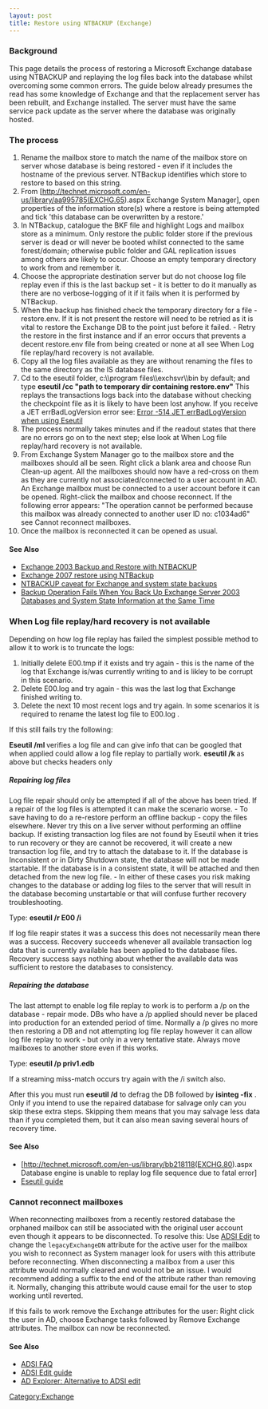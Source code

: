 ```yaml
---
layout: post 
title: Restore using NTBACKUP (Exchange)
---
```


### Background

This page details the process of restoring a Microsoft Exchange database
using NTBACKUP and replaying the log files back into the database whilst
overcoming some common errors. The guide below already presumes the read
has some knowledge of Exchange and that the replacement server has been
rebuilt, and Exchange installed. The server must have the same service
pack update as the server where the database was originally hosted.

### The process

1.  Rename the mailbox store to match the name of the mailbox store on
    server whose database is being restored - even if it includes the
    hostname of the previous server. NTBackup identifies which store to
    restore to based on this string.
2.  From
    \[<http://technet.microsoft.com/en-us/library/aa995785(EXCHG.65>).aspx
    Exchange System Manager\], open properties of the information
    store(s) where a restore is being attempted and tick \'this database
    can be overwritten by a restore.\'
3.  In NTBackup, catalogue the BKF file and highlight Logs and mailbox
    store as a minimum. Only restore the public folder store if the
    previous server is dead or will never be booted whilst connected to
    the same forest/domain; otherwise public folder and GAL replication
    issues among others are likely to occur. Choose an empty temporary
    directory to work from and remember it.
4.  Choose the appropriate destination server but do not choose log file
    replay even if this is the last backup set - it is better to do it
    manually as there are no verbose-logging of it if it fails when it
    is performed by NTBackup.
5.  When the backup has finished check the temporary directory for a
    file - restore.env. If it is not present the restore will need to be
    retried as it is vital to restore the Exchange DB to the point just
    before it failed. - Retry the restore in the first instance and if
    an error occurs that prevents a decent restore.env file from being
    created or none at all see When Log file replay/hard recovery is not
    available.
6.  Copy all the log files available as they are without renaming the
    files to the same directory as the IS database files.
7.  Cd to the eseutil folder, c:\\\\program files\\\\exchsvr\\\\bin by
    default; and type **eseutil /cc \"path to temporary dir containing
    restore.env\"** This replays the transactions logs back into the
    database without checking the checkpoint file as it is likely to
    have been lost anyhow. If you receive a JET errBadLogVersion error
    see: [Error -514 JET errBadLogVersion when using
    Eseutil](Error_-514_JET_errBadLogVersion_when_using_Eseutil_(Exchange) "wikilink")
8.  The process normally takes minutes and if the readout states that
    there are no errors go on to the next step; else look at When Log
    file replay/hard recovery is not available.
9.  From Exchange System Manager go to the mailbox store and the
    mailboxes should all be seen. Right click a blank area and choose
    Run Clean-up agent. All the mailboxes should now have a red-cross on
    them as they are currently not associated/connected to a user
    account in AD. An Exchange mailbox must be connected to a user
    account before it can be opened. Right-click the mailbox and choose
    reconnect. If the following error appears: \"The operation cannot be
    performed because this mailbox was already connected to another user
    ID no: c1034ad6\" see Cannot reconnect mailboxes.
10. Once the mailbox is reconnected it can be opened as usual.

#### See Also

-   [Exchange 2003 Backup and Restore with
    NTBACKUP](http://www.msexchange.org/tutorials/Exchange-2003-Backup-Restore-NTBACKUP.html)
-   [Exchange 2007 restore using
    NTBackup](http://davehope.co.uk/Blog/exchange-2007-restore-ntbackup/)
-   [NTBACKUP caveat for Exchange and system state
    backups](http://searchexchange.techtarget.com/tip/0,289483,sid43_gci1138776,00.html?track=fg_ntbackup)
-   [Backup Operation Fails When You Back Up Exchange Server 2003
    Databases and System State Information at the Same
    Time](http://support.microsoft.com/default.aspx?scid=kb;en-us;820272)

### When Log file replay/hard recovery is not available

Depending on how log file replay has failed the simplest possible method
to allow it to work is to truncate the logs:

1.  Initially delete E00.tmp if it exists and try again - this is the
    name of the log that Exchange is/was currently writing to and is
    likley to be corrupt in this scenario.
2.  Delete E00.log and try again - this was the last log that Exchange
    finished writing to.
3.  Delete the next 10 most recent logs and try again. In some scenarios
    it is required to rename the latest log file to E00.log .

If this still fails try the following:

**Eseutil /ml <log file>** verifies a log file and can give info that
can be googled that when applied could allow a log file replay to
partially work. **eseutil /k <log file>** as above but checks headers
only

##### Repairing log files

Log file repair should only be attempted if all of the above has been
tried. If a repair of the log files is attempted it can make the
scenario worse. - To save having to do a re-restore perform an offline
backup - copy the files elsewhere. Never try this on a live server
without performing an offline backup. If existing transaction log files
are not found by Eseutil when it tries to run recovery or they are
cannot be recovered, it will create a new transaction log file, and try
to attach the database to it. If the database is Inconsistent or in
Dirty Shutdown state, the database will not be made startable. If the
database is in a consistent state, it will be attached and then detached
from the new log file. - In either of these cases you risk making
changes to the database or adding log files to the server that will
result in the database becoming unstartable or that will confuse further
recovery troubleshooting.

Type: **eseutil /r E00 /i**

If log file reapir states it was a success this does not necessarily
mean there was a success. Recovery succeeds whenever all available
transaction log data that is currently available has been applied to the
database files. Recovery success says nothing about whether the
available data was sufficient to restore the databases to consistency.

##### Repairing the database

The last attempt to enable log file replay to work is to perform a /p on
the database - repair mode. DBs who have a /p applied should never be
placed into production for an extended period of time. Normally a /p
gives no more then restoring a DB and not attempting log file replay
however it can allow log file replay to work - but only in a very
tentative state. Always move mailboxes to another store even if this
works.

Type: **eseutil /p priv1.edb**

If a streaming miss-match occurs try again with the /i switch also.

After this you must run **eseutil /d** to defrag the DB followed by
**isinteg -fix** . Only if you intend to use the repaired database for
salvage only can you skip these extra steps. Skipping them means that
you may salvage less data than if you completed them, but it can also
mean saving several hours of recovery time.

#### See Also

-   \[<http://technet.microsoft.com/en-us/library/bb218118(EXCHG.80>).aspx
    Database engine is unable to replay log file sequence due to fatal
    error\]
-   [Eseutil
    guide](http://www.computerperformance.co.uk/exchange2007/exchange2007_eseutil.htm)

### Cannot reconnect mailboxes

When reconnecting mailboxes from a recently restored database the
orphaned mailbox can still be associated with the original user account
even though it appears to be disconnected. To resolve this: Use [ADSI
Edit](http://www.computerperformance.co.uk/w2k3/utilities/adsi_edit.htm)
to change the `legacyExchangeDN` attribute for the active user for the
mailbox you wish to reconnect as System manager look for users with this
attribute before reconnecting. When disconnecting a mailbox from a user
this attribute would normally cleared and would not be an issue. I would
recommend adding a suffix to the end of the attribute rather than
removing it. Normally, changing this attribute would cause email for the
user to stop working until reverted.

If this fails to work remove the Exchange attributes for the user: Right
click the user in AD, choose Exchange tasks followed by Remove Exchange
attributes. The mailbox can now be reconnected.

#### See Also

-   [ADSI
    FAQ](http://itknowledgeexchange.techtarget.com/itanswers/tag/adsiedit/)
-   [ADSI Edit
    guide](http://www.computerperformance.co.uk/w2k3/utilities/adsi_edit.htm)
-   [AD Explorer: Alternative to ADSI
    edit](http://exchangepedia.com/blog/2007/11/ad-explorer-better-adsiedit-than.html)

[Category:Exchange](Category:Exchange "wikilink")
